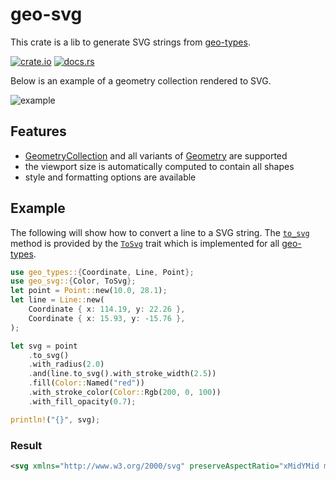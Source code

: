 # geo-svg

This crate is a lib to generate SVG strings from [geo-types](https://docs.rs/geo-types/0.4.3/geo_types/).

[![crate.io](https://img.shields.io/crates/v/geo-svg.svg)](https://crates.io/crates/geo-svg)
[![docs.rs](https://docs.rs/geo-svg/badge.svg)](https://docs.rs/geo-svg)

Below is an example of a geometry collection rendered to SVG.

![example](https://raw.githubusercontent.com/lelongg/geo-svg/master/example.png)

## Features

- [GeometryCollection](https://docs.rs/geo-types/0.4.3/geo_types/struct.GeometryCollection.html) and all variants of [Geometry](https://docs.rs/geo-types/0.4.3/geo_types/enum.Geometry.html) are supported
- the viewport size is automatically computed to contain all shapes
- style and formatting options are available

## Example

The following will show how to convert a line to a SVG string.
The [`to_svg`] method is provided by the [`ToSvg`] trait which is implemented for all [geo-types](https://docs.rs/geo-types/0.4.3/geo_types/).

```rust
use geo_types::{Coordinate, Line, Point};
use geo_svg::{Color, ToSvg};
let point = Point::new(10.0, 28.1);
let line = Line::new(
    Coordinate { x: 114.19, y: 22.26 },
    Coordinate { x: 15.93, y: -15.76 },
);

let svg = point
    .to_svg()
    .with_radius(2.0)
    .and(line.to_svg().with_stroke_width(2.5))
    .fill(Color::Named("red"))
    .with_stroke_color(Color::Rgb(200, 0, 100))
    .with_fill_opacity(0.7);

println!("{}", svg);
```

### Result

```xml
<svg xmlns="http://www.w3.org/2000/svg" preserveAspectRatio="xMidYMid meet" viewBox="7 -18.26 109.69 49.36"><circle cx="10" cy="28.1" r="2" fill="red" fill-opacity="0.7" stroke="rgb(200,0,100)"/><path d="M 114.19 22.26 L 15.93 -15.76" fill="red" fill-opacity="0.7" stroke="rgb(200,0,100)" stroke-width="2.5"/></svg>
```

[`ToSvg`]: svg/trait.ToSvg.html
[`to_svg`]: svg/trait.ToSvg.html#method.to_svg
